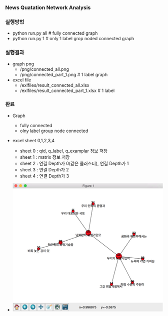### News Quatation Network Analysis

### 실행방법
   - python run.py all  # fully connected graph
   - python run.py 1    # only 1 label grop noded connected graph

### 실행결과
   - graph png
     - /png/connected_all.png
     - /png/connected_part_1.png  # 1 label graph
   - excel file
     - /exlfiles/result_connected_all.xlsx
     - /exlfiles/result_connected_part_1.xlsx  # 1 label

### 완료
   - Graph
      - fully connected
      - olny label group node connected
   - excel sheet 0,1,2,3,4
      - sheet 0 : qid, q_label, q_examplar 정보 저장 
      - sheet 1 : matrix 정보 저장
      - sheet 2 : 연결 Depth가 0(같은 클러스터), 연결 Depth가 1
      - sheet 3 : 연결 Depth가 2
      - sheet 4 : 연결 Depth가 3

- ![connection](https://raw.githubusercontent.com/kowonsik/NQNA/master/png/connection_path.png)

